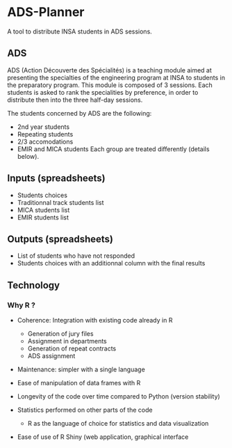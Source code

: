 # ADS-Planner
A tool to distribute INSA students in ADS sessions.

## ADS
ADS (Action Découverte des Spécialités) is a teaching module aimed at presenting the specialties of the engineering program at INSA to students in the preparatory program. This module is composed of 3 sessions. Each students is asked to rank the specialities by preference, in order to distribute then into the three half-day sessions. 

The students concerned by ADS are the following:
- 2nd year students 
- Repeating students
- 2/3 accomodations
- EMIR and MICA students
Each group are treated differently (details below).

## Inputs (spreadsheets)
- Students choices
- Traditionnal track students list
- MICA students list
- EMIR students list

## Outputs (spreadsheets)
- List of students who have not responded
- Students choices with an additionnal column with the final results

## Technology
### Why R ?
- Coherence: Integration with existing code already in R
  - Generation of jury files
  - Assignment in departments
  - Generation of repeat contracts
  - ADS assignment

- Maintenance: simpler with a single language

- Ease of manipulation of data frames with R

- Longevity of the code over time compared to Python (version stability)

- Statistics performed on other parts of the code
  - R as the language of choice for statistics and data visualization

- Ease of use of R Shiny (web application, graphical interface
